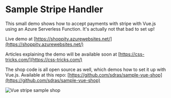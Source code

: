 # Sample Stripe Handler

This small demo shows how to accept payments with stripe with Vue.js using an
Azure Serverless Function. It's actually not that bad to set up!

Live demo at
[https://shoppity.azurewebsites.net/](https://shoppity.azurewebsites.net/)

Articles explaining the demo will be available soon at
[https://css-tricks.com/](https://css-tricks.com/)

The shop code is all open source as well, which demos how to set it up with
Vue.js. Available at this repo:
[https://github.com/sdras/sample-vue-shop](https://github.com/sdras/sample-vue-shop)

![Vue stripe sample shop](https://image.ibb.co/hYi7nm/shop_demo.gif "Vue Stripe Sample Shop")
